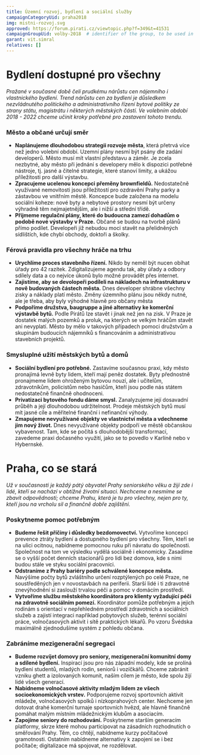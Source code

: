 ```yaml
---
title: Územní rozvoj, bydlení a sociální služby
campaignCategoryUid: praha2018
img: mistni-rozvoj.svg
approved: https://forum.pirati.cz/viewtopic.php?f=349&t=41531
campaignGroupUid: volby-2018  # identifier of the group, to be used in program point
garant: vit.simral
relatives: []
---
```


# Bydlení dostupné pro všechny

*Pražané v současné době čelí prudkému nárůstu cen nájemního i vlastnického bydlení. Trend nárůstu cen za bydlení je důsledkem nezvládnutého politického a administrativního řízení bytové politiky ze strany státu, magistrátu i některých městských částí. Ve volebním období 2018 - 2022 chceme učinit kroky potřebné pro zastavení tohoto trendu.*

### Město a občané určují směr
* **Naplánujeme dlouhodobou strategii rozvoje města**, která přetrvá více než jedno
volební období. Uzemní plány nesmí být psány dle zadání developerů. Město musí
mít vlastní představu a záměr. Je zcela nezbytné, aby město při jednání s developery
mělo k dispozici potřebné nástroje, tj. jasné a čitelné strategie, které stanoví limity, a
ukážou příležitosti pro další výstavbu.
* **Zpracujeme ucelenou koncepci přeměny brownfieldů.** Nedostatečně využívané
nemovitosti jsou příležitostí pro ozdravění Prahy parky a zástavbou ve vnitřním
městě. Koncepce bude založena na modelu sociální koheze: nové byty a nebytové
prostory nesmí být určeny výhradně těm nejmajetnějším, ale i nižší a střední třídě.
* **Přijmeme regulační plány, které do budoucna zamezí dohadům o podobě nové výstavby v Praze.** Občané se budou na tvorbě plánů přímo podílet. Developeři již
nebudou moci stavět na přelidněných sídlištích, kde chybí obchody, doktoři a školky.

### Férová pravidla pro všechny hráče na trhu
* **Urychlíme proces stavebního řízení.** Nikdo by neměl být nucen obíhat úřady pro
42 razítek. Zdigitalizujeme agendu tak, aby úřady a odbory sdílely data a co nejvíce
úkonů bylo možné provádět přes internet.
* **Zajistíme, aby se devolopeři podíleli na nákladech na infrastrukturu v nově budovaných částech města.** Dnes developer shrábne všechny zisky a náklady platí
město. Změny územního plánu jsou někdy nutné, ale je třeba, aby byly výhodné
hlavně pro občany města
* **Podpoříme družstva, baugruppe a jiné alternativy ke komerční výstavbě bytů.**
Podle Pirátů lze stavět i jinak než jen na zisk. V Praze je dostatek malých pozemků a
proluk, na kterých se velkým hráčům stavět ani nevyplatí. Město by mělo v takových
případech pomoci družstvům a skupinám budoucích nájemníků s financováním a
administrativou stavebních projektů.

### Smysluplné užití městských bytů a domů
* **Sociální bydlení pro potřebné.** Zastavíme současnou praxi, kdy město pronajímá
levně byty lidem, kteří mají peněz dostatek. Byty přednostně pronajmeme lidem
ohroženým bytovou nouzí, ale i učitelům, zdravotníkům, policistům nebo hasičům,
kteří jsou podle nás státem nedostatečně finančně ohodnoceni.
* **Privatizaci bytového fondu dáme smysl.** Zanalyzujeme její dosavadní průběh a její
dlouhodobou udržitelnost. Prodeje městských bytů musí mít jasné cíle a měřitelné
finanční i nefinanční výhody.
* **Zmapujeme nevyužívané objekty ve vlastnictví města a vdechneme jim nový život.** Dnes nevyužívané objekty podpoří ve městě občanskou vybavenost. Tam, kde
se počítá s dlouhodobější transformací, zavedeme praxi dočasného využití, jako se
to povedlo v Karlíně nebo v Hybernské.

# Praha, co se stará
*Už v současnosti je každý pátý obyvatel Prahy seniorského věku a žijí zde i lidé, kteří
se nachází v obtížné životní situaci. Nechceme a nesmíme se zbavit odpovědnosti;
chceme Prahu, která je tu pro všechny, nejen pro ty, kteří jsou na vrcholu sil a
finančně dobře zajištěni.*

### Poskytneme pomoc potřebným
* **Budeme řešit příčiny i důsledky bezdomovectví.** Vytvoříme koncepci prevence
ztráty bydlení a dostupného bydlení pro všechny. Těm, kteří se na ulici ocitnou,
nabídneme pomocnou ruku při návratu do společnosti. Společnost na tom ve
výsledku vydělá sociálně i ekonomicky. Zasadíme se o vyšší počet denních
stacionářů pro lidi bez domova, kde s nimi budou stále ve styku sociální pracovníci.
* **Odstraníme z Prahy bariéry podle schválené koncepce města.** Navýšíme počty
bytů zvláštního určení rozptýlených po celé Praze, ne soustředěných jen v
novostavbách na periferii. Starší lidé i ti zdravotně znevýhodnění si zaslouží trvalou
péči a pomoc v domácím prostředí.
* **Vytvoříme službu městského koordinátora pro klienty vyžadující péči na zdravotně sociálním pomezí.** Koordinátor pomůže potřebným a jejich rodinám s orientací v nepřehledném prostředí zdravotních a sociálních služeb a zajistí integraci například pobytových služeb, terénní sociální práce, volnočasových aktivit i sítě praktických lékařů. Po vzoru Švédska maximálně zjednodušíme systém z pohledu občana.

### Zabráníme mezigenerační segregaci
* **Budeme rozvíjet domovy pro seniory, mezigenerační komunitní domy a sdílené bydlení.** Inspirací jsou pro nás západní modely, kde se prolíná bydlení studentů,
mladých rodin, seniorů i vozíčkářů. Chceme zabránit vzniku ghett a izolovaných komunit, naším cílem je město, kde spolu žijí lidé všech generací.
* **Nabídneme volnočasové aktivity mladým lidem ze všech socioekonomických vrstev.** Podporujeme rozvoj sportovních aktivit mládeže, volnočasových spolků i nízkoprahových center. Nechceme jen dotovat drahé komerční turnaje sportovních hvězd, ale hlavně finančně pomáhat malým místním mládežnickým klubům a asociacím.
* **Zapojíme seniory do rozhodování.** Poskytneme starším generacím platformy, skrze které mohou participovat na zásadních rozhodnutích o směřování Prahy. Těm,
co chtějí, nabídneme kurzy počítačové gramotnosti. Ostatním nabídneme alternativy
k zapojení se i bez počítače; digitalizace má spojovat, ne rozdělovat.
